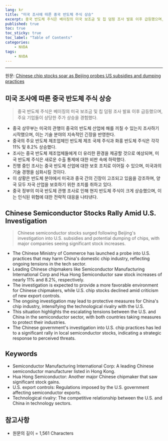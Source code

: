 ```yaml
---
lang: kr
title: "미국 조사에 따른 중국 반도체 주식 상승"
excerpt: 중국 반도체 주식은 베이징의 미국 보조금 및 칩 덤핑 조사 발표 이후 급등했으며, 주요 기업들이 상당한 주가 상승을 경험했다.
published: true
toc: true
toc_sticky: true
toc_label: "Table of Contents"
categories:
    - NVDA
tags:
    - NVDA
---
```


---

  원문: [Chinese chip stocks soar as Beijing probes US subsidies and dumping practices](https://www.investing.com/news/stock-market-news/chinese-chip-stocks-soar-as-beijing-probes-us-subsidies-and-dumping-practices-3818070)

## 미국 조사에 따른 중국 반도체 주식 상승

> 중국 반도체 주식은 베이징의 미국 보조금 및 칩 덤핑 조사 발표 이후 급등했으며, 주요 기업들이 상당한 주가 상승을 경험했다.


- 중국 상무부는 미국의 관행이 중국의 반도체 산업에 해를 끼칠 수 있는지 조사하기 시작했으며, 이는 기술 분야의 지속적인 긴장을 반영한다.
- 중국의 주요 반도체 제조업체인 반도체 제조 국제 주식과 화홍 반도체 주식은 각각 11% 및 8.2% 상승했다.
- 조사는 중국 반도체 제조업체들에게 더 유리한 환경을 제공할 것으로 예상되며, 미국 반도체 주식은 새로운 수출 통제에 대한 비판 속에 하락했다.
- 진행 중인 조사는 중국 반도체 산업에 대한 보호 조치로 이어질 수 있으며, 미국과의 기술 경쟁을 심화시킬 것이다.
- 이 상황은 반도체 분야에서 미국과 중국 간의 긴장이 고조되고 있음을 강조하며, 양국 모두 자국 산업을 보호하기 위한 조치를 취하고 있다.
- 중국 정부의 미국 반도체 관행 조사로 인해 현지 반도체 주식이 크게 상승했으며, 이는 인식된 위협에 대한 전략적 대응을 나타낸다.

## Chinese Semiconductor Stocks Rally Amid U.S. Investigation

> Chinese semiconductor stocks surged following Beijing's investigation into U.S. subsidies and potential dumping of chips, with major companies seeing significant stock increases.


- The Chinese Ministry of Commerce has launched a probe into U.S. practices that may harm China's domestic chip industry, reflecting ongoing tensions in the tech sector.
- Leading Chinese chipmakers like Semiconductor Manufacturing International Corp and Hua Hong Semiconductor saw stock increases of nearly 11% and 8.2%, respectively.
- The investigation is expected to provide a more favorable environment for Chinese chipmakers, while U.S. chip stocks declined amid criticism of new export controls.
- The ongoing investigation may lead to protective measures for China's chip industry, intensifying the technological rivalry with the U.S.
- This situation highlights the escalating tensions between the U.S. and China in the semiconductor sector, with both countries taking measures to protect their industries.
- The Chinese government's investigation into U.S. chip practices has led to a significant rally in local semiconductor stocks, indicating a strategic response to perceived threats.

## Keywords

- Semiconductor Manufacturing International Corp: A leading Chinese semiconductor manufacturer listed in Hong Kong.
- Hua Hong Semiconductor: Another major Chinese chipmaker that saw significant stock gains.
- U.S. export controls: Regulations imposed by the U.S. government affecting semiconductor exports.
- Technological rivalry: The competitive relationship between the U.S. and China in technology sectors.

## 참고사항

- 원문의 길이 = 1,561 Characters

